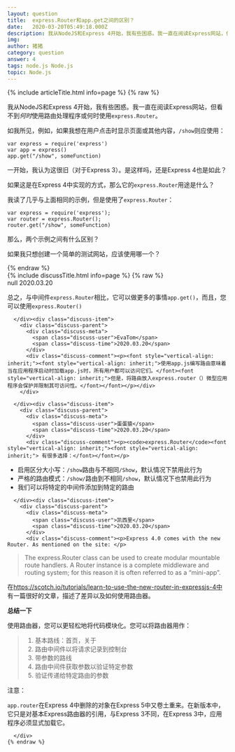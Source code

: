 ```yaml
---
layout: question
title:  express.Router和app.get之间的区别？
date:   2020-03-20T05:49:18.000Z
description: 我从NodeJS和Express 4开始，我有些困惑。我一直在阅读Express网站，但看不到何时使用路由处理程序或何时使用express.Router。...
img: 
author: 猪猪
category: question
answer: 4
tags: node.js Node.js
topic: Node.js
---
```

<div class="article-root">
  <div class="article">
    {% include articleTitle.html info=page %}
    {% raw %}
    <div class="article-content"><p><font style="vertical-align: inherit;"><font style="vertical-align: inherit;">我从NodeJS和Express 4开始，我有些困惑。</font><font style="vertical-align: inherit;">我一直在阅读Express网站，但看不到</font></font><em><font style="vertical-align: inherit;"><font style="vertical-align: inherit;">何时</font></font></em><font style="vertical-align: inherit;"><font style="vertical-align: inherit;">使用路由处理程序或何时使用</font></font><code>express.Router</code><font style="vertical-align: inherit;"><font style="vertical-align: inherit;">。</font></font></p>

<p><font style="vertical-align: inherit;"><font style="vertical-align: inherit;">如我所见，例如，如果我想在用户点击时显示页面或其他内容，</font></font><code>/show</code><font style="vertical-align: inherit;"><font style="vertical-align: inherit;">则应使用：</font></font></p>

<pre><code>var express = require('express')    <font></font>
var app = express()    <font></font>
app.get("/show", someFunction)  <font></font>
</code></pre>

<p><font style="vertical-align: inherit;"><font style="vertical-align: inherit;">一开始，我认为这很旧（对于Express 3）。</font><font style="vertical-align: inherit;">是这样吗，还是Express 4也是如此？</font></font></p>

<p><font style="vertical-align: inherit;"><font style="vertical-align: inherit;">如果这是在Express 4中实现的方式，那么它的</font></font><code>express.Router</code><font style="vertical-align: inherit;"><font style="vertical-align: inherit;">用途是什么？</font></font></p>

<p><font style="vertical-align: inherit;"><font style="vertical-align: inherit;">我读了几乎与上面相同的示例，但是使用了</font></font><code>express.Router</code><font style="vertical-align: inherit;"><font style="vertical-align: inherit;">：</font></font></p>

<pre><code>var express = require('express');<font></font>
var router = express.Router();<font></font>
router.get("/show", someFunction)<font></font>
</code></pre>

<p><font style="vertical-align: inherit;"><font style="vertical-align: inherit;">那么，两个示例之间有什么区别？ </font></font></p>

<p><font style="vertical-align: inherit;"><font style="vertical-align: inherit;">如果我只想创建一个简单的测试网站，应该使用哪一个？</font></font></p></div>
    {% endraw %}
  </div>

  <div class="discuss-wrapper">
    {% include discussTitle.html info=page %}
    {% raw %}
    <div class="discuss-item">
        <div class="discuss-parent">
          <div class="discuss-meta">
            <span class="discuss-user">null</span>
            <span class="discuss-time">2020.03.20</span>
          </div>
          <div class="discuss-comment"><p><font style="vertical-align: inherit;"><font style="vertical-align: inherit;">总之</font><font style="vertical-align: inherit;">，与中间件</font></font><code>express.Router</code><font style="vertical-align: inherit;"><font style="vertical-align: inherit;">相比</font><font style="vertical-align: inherit;">，它</font><font style="vertical-align: inherit;">可以做更多的事情</font></font><code>app.get()</code><font style="vertical-align: inherit;"><font style="vertical-align: inherit;">，而且，您可以使用</font></font><code>express.Router()</code></p></div>
        </div>
        
      </div><div class="discuss-item">
        <div class="discuss-parent">
          <div class="discuss-meta">
            <span class="discuss-user">EvaTom</span>
            <span class="discuss-time">2020.03.20</span>
          </div>
          <div class="discuss-comment"><p><font style="vertical-align: inherit;"><font style="vertical-align: inherit;">使用app.js编写路由意味着当在应用程序启动时加载app.js时，所有用户都可以访问它们。</font><font style="vertical-align: inherit;">但是，将路由放入express.router（）微型应用程序会保护并限制其可访问性。</font></font></p></div>
        </div>
        
      </div><div class="discuss-item">
        <div class="discuss-parent">
          <div class="discuss-meta">
            <span class="discuss-user">蛋蛋猿</span>
            <span class="discuss-time">2020.03.20</span>
          </div>
          <div class="discuss-comment"><p><code>express.Router</code><font style="vertical-align: inherit;"><font style="vertical-align: inherit;"> 有很多选择：</font></font></p>

<ul>
<li><font style="vertical-align: inherit;"><font style="vertical-align: inherit;">启用区分大小写：</font></font><code>/show</code><font style="vertical-align: inherit;"><font style="vertical-align: inherit;">路由与不相同</font></font><code>/Show</code><font style="vertical-align: inherit;"><font style="vertical-align: inherit;">，默认情况下禁用此行为</font></font></li>
<li><font style="vertical-align: inherit;"><font style="vertical-align: inherit;">严格的路由模式：</font></font><code>/show/</code><font style="vertical-align: inherit;"><font style="vertical-align: inherit;">路由到不相同</font></font><code>/show</code><font style="vertical-align: inherit;"><font style="vertical-align: inherit;">，默认情况下也禁用此行为</font></font></li>
<li><font style="vertical-align: inherit;"><font style="vertical-align: inherit;">我们可以将特定的中间件添加到特定的路由</font></font></li>
</ul></div>
        </div>
        
      </div><div class="discuss-item">
        <div class="discuss-parent">
          <div class="discuss-meta">
            <span class="discuss-user">凯西里</span>
            <span class="discuss-time">2020.03.20</span>
          </div>
          <div class="discuss-comment"><p>Express 4.0 comes with the new Router. As mentioned on the site: </p>

<blockquote>
  <p>The express.Router class can be used to create modular mountable route
  handlers. A Router instance is a complete middleware and routing
  system; for this reason it is often referred to as a “mini-app”.</p>
</blockquote>

<p><font style="vertical-align: inherit;"><font style="vertical-align: inherit;">在</font></font><a href="https://scotch.io/tutorials/learn-to-use-the-new-router-in-expressjs-4" rel="noreferrer"><font style="vertical-align: inherit;"><font style="vertical-align: inherit;">https://scotch.io/tutorials/learn-to-use-the-new-router-in-expressjs-4中</font></font></a><font style="vertical-align: inherit;"><font style="vertical-align: inherit;">有一篇很好的文章</font><font style="vertical-align: inherit;">，描述了差异以及如何使用路由器。</font></font></p>

<p><strong><font style="vertical-align: inherit;"><font style="vertical-align: inherit;">总结一下</font></font></strong></p>

<p><font style="vertical-align: inherit;"><font style="vertical-align: inherit;">使用路由器，您可以更轻松地将代码模块化。</font><font style="vertical-align: inherit;">您可以将路由器用作：</font></font></p>

<blockquote>
  <ol>
  <li><font style="vertical-align: inherit;"><font style="vertical-align: inherit;">基本路线：首页，关于</font></font></li>
  <li><font style="vertical-align: inherit;"><font style="vertical-align: inherit;">路由中间件以将请求记录到控制台</font></font></li>
  <li><font style="vertical-align: inherit;"><font style="vertical-align: inherit;">带参数的路线</font></font></li>
  <li><font style="vertical-align: inherit;"><font style="vertical-align: inherit;">路由中间件获取参数以验证特定参数</font></font></li>
  <li><font style="vertical-align: inherit;"><font style="vertical-align: inherit;">验证传递给特定路由的参数</font></font></li>
  </ol>
</blockquote>

<p><font style="vertical-align: inherit;"><font style="vertical-align: inherit;">注意：</font></font></p>

<p><font style="vertical-align: inherit;"></font><code>app.router</code><font style="vertical-align: inherit;"><font style="vertical-align: inherit;">在Express 4中删除</font><font style="vertical-align: inherit;">的</font><font style="vertical-align: inherit;">对象在Express 5中又卷土重来。在新版本中，它只是对基本Express路由器的引用，与Express 3不同，在Express 3中，应用程序必须显式加载它。</font></font></p></div>
        </div>
        
      </div>
    {% endraw %}
  </div>
<div>
